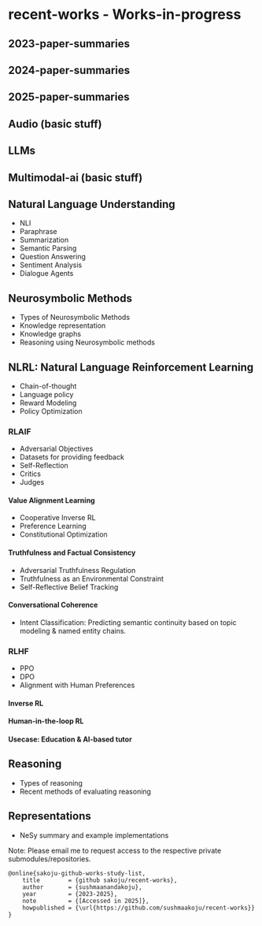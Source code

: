 # recent-works - Works-in-progress

## 2023-paper-summaries


## 2024-paper-summaries


## 2025-paper-summaries


## Audio (basic stuff) 


## LLMs


## Multimodal-ai (basic stuff)


## Natural Language Understanding

- NLI
- Paraphrase
- Summarization
- Semantic Parsing
- Question Answering
- Sentiment Analysis
- Dialogue Agents



## Neurosymbolic Methods

- Types of Neurosymbolic Methods
- Knowledge representation
- Knowledge graphs
- Reasoning using Neurosymbolic methods


## NLRL: Natural Language Reinforcement Learning

- Chain-of-thought
- Language policy
- Reward Modeling
- Policy Optimization

### RLAIF

- Adversarial Objectives
- Datasets for providing feedback
- Self-Reflection
- Critics
- Judges

#### Value Alignment Learning

- Cooperative Inverse RL
- Preference Learning 
- Constitutional Optimization

#### Truthfulness and Factual Consistency

- Adversarial Truthfulness Regulation
- Truthfulness as an Environmental Constraint
- Self-Reflective Belief Tracking

#### Conversational Coherence

- Intent Classification: Predicting semantic continuity based on topic modeling & named entity chains.

### RLHF

- PPO
- DPO
- Alignment with Human Preferences

#### Inverse RL

#### Human-in-the-loop RL

#### Usecase: Education & AI-based tutor


## Reasoning

- Types of reasoning
- Recent methods of evaluating reasoning

## Representations

- NeSy summary and example implementations


Note: Please email me to request access to the respective private submodules/repositories.

```
@online{sakoju-github-works-study-list,
	title        = {github sakoju/recent-works},
	author       = {sushmaanandakoju},
	year         = {2023-2025},
	note         = {[Accessed in 2025]},
	howpublished = {\url{https://github.com/sushmaakoju/recent-works}}
}
```

